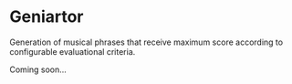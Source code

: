 # Geniartor

Generation of musical phrases that receive maximum score according to configurable evaluational criteria.

Coming soon...
